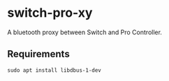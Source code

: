# switch-pro-xy

A bluetooth proxy between Switch and Pro Controller. 

## Requirements

```
sudo apt install libdbus-1-dev
```
